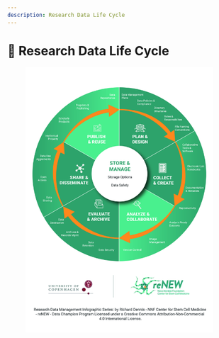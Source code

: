 ```yaml
---
description: Research Data Life Cycle
---
```


# 🔵 Research Data Life Cycle

<div align="right" data-full-width="false"><figure><img src=".gitbook/assets/Research Data Management Life Cycle - reNEW (1).jpeg" alt=""><figcaption></figcaption></figure></div>
